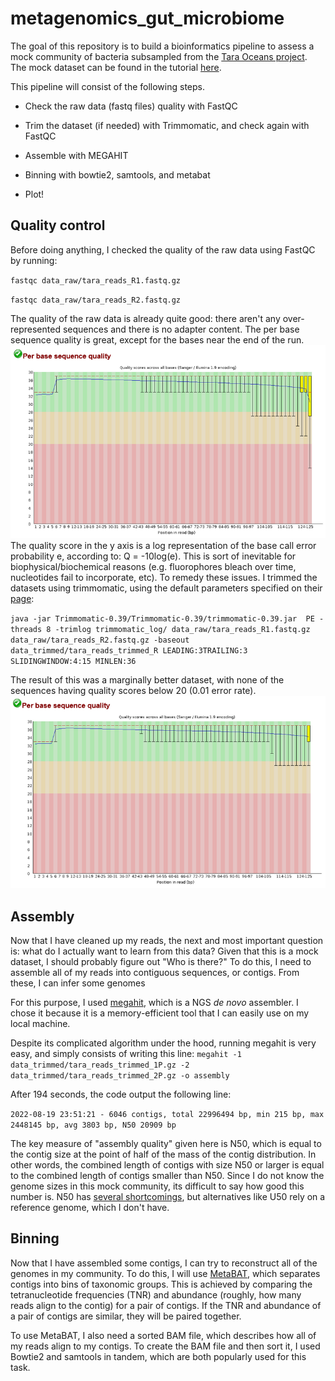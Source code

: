# metagenomics_gut_microbiome

The goal of this repository is to build a bioinformatics pipeline to assess a mock community of bacteria subsampled from the [Tara Oceans project](http://ocean-microbiome.embl.de/companion.html). The mock dataset can be found in the tutorial [here](https://www.hadriengourle.com/tutorials/meta_assembly/).

This pipeline will consist of the following steps.

- Check the raw data (fastq files) quality with FastQC


- Trim the dataset (if needed) with Trimmomatic, and check again with FastQC
- Assemble with MEGAHIT
- Binning with bowtie2, samtools, and metabat
- Plot!

## Quality control

Before doing anything, I checked the quality of the raw data using FastQC by running:

`fastqc data_raw/tara_reads_R1.fastq.gz`

`fastqc data_raw/tara_reads_R2.fastq.gz`

The quality of the raw data is already quite good: there aren't any over-represented sequences and there is no adapter content. The per base sequence quality is great, except for the bases near the end of the run. ![tara_reads_R1](tara_reads_R1.PNG) The quality score in the y axis is a log representation of the base call error probability e, according to: Q = -10log(e). This is sort of inevitable for biophysical/biochemical reasons (e.g. fluorophores bleach over time, nucleotides fail to incorporate, etc). To remedy these issues. I trimmed the datasets using trimmomatic, using the default parameters specified on their [page](http://www.usadellab.org/cms/?page=trimmomatic):

  `java -jar Trimmomatic-0.39/Trimmomatic-0.39/trimmomatic-0.39.jar  PE -threads 8 -trimlog trimmomatic_log/ data_raw/tara_reads_R1.fastq.gz data_raw/tara_reads_R2.fastq.gz -baseout data_trimmed/tara_reads_trimmed_R LEADING:3TRAILING:3 SLIDINGWINDOW:4:15 MINLEN:36`
  
The result of this was a marginally better dataset, with none of the sequences having quality scores below 20 (0.01 error rate).
![tara_reads_R1_trimmed](tara_reads_R1_trimmed.PNG)

## Assembly

Now that I have cleaned up my reads, the next and most important question is: what do I actually want to learn from this data? Given that this is a mock dataset, I should probably figure out "Who is there?" To do this, I need to assemble all of my reads into contiguous sequences, or contigs. From these, I can infer some genomes

For this purpose, I used [megahit](https://academic.oup.com/bioinformatics/article/31/10/1674/177884?login=false), which is a NGS *de novo* assembler. I chose it because it is a memory-efficient tool that I can easily use on my local machine.

Despite its complicated algorithm under the hood, running megahit is very easy, and simply consists of writing this line:
`megahit -1 data_trimmed/tara_reads_trimmed_1P.gz -2 data_trimmed/tara_reads_trimmed_2P.gz -o assembly`

After 194 seconds, the code output the following line:

`2022-08-19 23:51:21 - 6046 contigs, total 22996494 bp, min 215 bp, max 2448145 bp, avg 3803 bp, N50 20909 bp`

The key measure of "assembly quality" given here is N50, which is equal to the contig size at the point of half of the mass of the contig distribution. In other words, the combined length of contigs with size N50 or larger is equal to the combined length of contigs smaller than N50. Since I do not know the genome sizes in this mock community, its difficult to say how good this number is. N50 has [several shortcomings](https://www.ncbi.nlm.nih.gov/pmc/articles/PMC5783553/), but alternatives like U50 rely on a reference genome, which I don't have.

## Binning

Now that I have assembled some contigs, I can try to reconstruct all of the genomes in my community. To do this, I will use [MetaBAT](https://bitbucket.org/berkeleylab/metabat/src/master/), which separates contigs into bins of taxonomic groups. This is achieved by comparing the tetranucleotide frequencies (TNR) and abundance (roughly, how many reads align to the contig) for a pair of contigs. If the TNR and abundance of a pair of contigs are similar, they will be paired together.

To use MetaBAT, I also need a sorted BAM file, which describes how all of my reads align to my contigs. To create the BAM file and then sort it, I used Bowtie2 and samtools in tandem, which are both popularly used for this task. 


